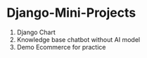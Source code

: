 # Django-Mini-Projects
1. Django Chart
2. Knowledge base chatbot without AI model
3. Demo Ecommerce for practice
 

